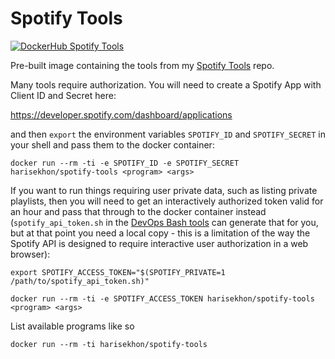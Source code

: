 # Spotify Tools

[![DockerHub Spotify Tools](https://img.shields.io/badge/DockerHub-harisekhon%2Fspotify--tools-blue)](https://hub.docker.com/repository/docker/harisekhon/spotify-tools)

Pre-built image containing the tools from my [Spotify Tools](https://github.com/harisekhon/spotify-tools) repo.

Many tools require authorization. You will need to create a Spotify App with Client ID and Secret here:

https://developer.spotify.com/dashboard/applications

and then `export` the environment variables `SPOTIFY_ID` and `SPOTIFY_SECRET` in your shell and pass them to the docker container:

```
docker run --rm -ti -e SPOTIFY_ID -e SPOTIFY_SECRET harisekhon/spotify-tools <program> <args>
```

If you want to run things requiring user private data, such as listing private playlists, then you will need to get an interactively authorized token valid for an hour and pass that through to the docker container instead (`spotify_api_token.sh` in the [DevOps Bash tools](https://github.com/harisekhon/bash-tools) can generate that for you, but at that point you need a local copy - this is a limitation of the way the Spotify API is designed to require interactive user authorization in a web browser):

```
export SPOTIFY_ACCESS_TOKEN="$(SPOTIFY_PRIVATE=1 /path/to/spotify_api_token.sh)"

docker run --rm -ti -e SPOTIFY_ACCESS_TOKEN harisekhon/spotify-tools <program> <args>
```

List available programs like so
```
docker run --rm -ti harisekhon/spotify-tools
```
